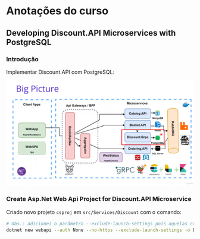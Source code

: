 # Anotações do curso

## Developing Discount.API Microservices with PostgreSQL

### Introdução

Implementar Discount.API com PostgreSQL:

![Big Picture](images/big-picture.png)

### Create Asp.Net Web Api Project for Discount.API Microservice

Criado novo projeto `csproj` em `src/Services/Discount` com o comando:

```bash
# Obs.: adicionei o parâmetro --exclude-launch-settings pois aquelas configurações são inúteis no vscode
dotnet new webapi --auth None --no-https --exclude-launch-settings -o Discount.API
```
